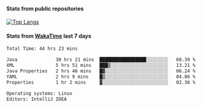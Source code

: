 #### Stats from public repositories

[![Top Langs](https://github-readme-stats.vercel.app/api/top-langs/?username=hyoghurt&layout=compact&exclude_repo=multiserver,docker_compose&langs_count=6)](https://github.com/anuraghazra/github-readme-stats)

#### Stats from [WakaTime](https://wakatime.com/@hyoghurt) last 7 days
<!--START_SECTION:waka-->

```txt
Total Time: 44 hrs 23 mins

Java              30 hrs 21 mins  █████████████████░░░░░░░░   68.39 %
XML               5 hrs 51 mins   ███▒░░░░░░░░░░░░░░░░░░░░░   13.21 %
Java Properties   2 hrs 46 mins   █▓░░░░░░░░░░░░░░░░░░░░░░░   06.24 %
YAML              2 hrs 9 mins    █▒░░░░░░░░░░░░░░░░░░░░░░░   04.86 %
Properties        1 hr 2 mins     ▓░░░░░░░░░░░░░░░░░░░░░░░░   02.36 %

Operating systems: Linux
Editors: IntelliJ IDEA
```

<!--END_SECTION:waka-->
